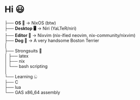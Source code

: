 # Hi 😃
├── **OS 🐧** -> NixOS (btw) <br />
├── **Desktop 🖥️** -> Niri (YaLTeR/niri) <br />
├── **Editor 📓** -> Nixvim (nix-ified neovim, nix-community/nixvim) <br />
├── **Dog 🐶** -> A very handsome Boston Terrier <br /> 
│ <br />
├── Strongsuits 🦾 <br />
│   ├── latex <br />
│   ├── nix <br />
│   └── bash scripting <br />
│ <br />
└── Learning ඞ <br />
    ├── C <br />
    ├── lua <br />
    └── GAS x86_64 assembly <br />
